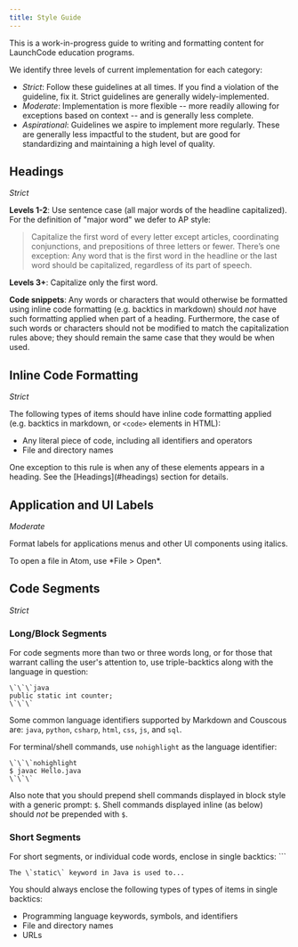 ```yaml
---
title: Style Guide
---
```


This is a work-in-progress guide to writing and formatting content for LaunchCode education programs.

We identify three levels of current implementation for each category:

- *Strict*: Follow these guidelines at all times. If you find a violation of the guideline, fix it. Strict guidelines are generally widely-implemented.
- *Moderate*: Implementation is more flexible -- more readily allowing for exceptions based on context -- and is generally less complete.
- *Aspirational*: Guidelines we aspire to implement more regularly. These are generally less impactful to the student, but are good for standardizing and maintaining a high level of quality.

## Headings

*Strict*

**Levels 1-2**: Use sentence case (all major words of the headline capitalized). For the definition of "major word" we defer to AP style:

> Capitalize the first word of every letter except articles, coordinating conjunctions, and prepositions of three letters or fewer. There’s one exception: Any word that is the first word in the headline or the last word should be capitalized, regardless of its part of speech.

**Levels 3+**: Capitalize only the first word.

**Code snippets**: Any words or characters that would otherwise be formatted using inline code formatting (e.g. backtics in markdown) should *not* have such formatting applied when part of a heading. Furthermore, the case of such words or characters should not be modified to match the capitalization rules above; they should remain the same case that they would be when used.

## Inline Code Formatting

*Strict*

The following types of items should have inline code formatting applied (e.g. backtics in markdown, or `<code>` elements in HTML):

- Any literal piece of code, including all identifiers and operators
- File and directory names

<aside class="aside-note" markdown="1">
One exception to this rule is when any of these elements appears in a heading. See the [Headings](#headings) section for details.
</aside>

## Application and UI Labels

*Moderate*

Format labels for applications menus and other UI components using italics.

<aside class="aside-example" markdown="1">
To open a file in Atom, use *File > Open*.
</aside>

## Code Segments

*Strict*

### Long/Block Segments

For code segments more than two or three words long, or for those that warrant calling the user's attention to, use triple-backtics along with the language in question:

```nohighlight
\`\`\`java
public static int counter;
\`\`\`
```

Some common language identifiers supported by Markdown and Couscous are: `java`, `python`, `csharp`, `html`, `css`, `js`, and `sql`.

For terminal/shell commands, use `nohighlight` as the language identifier:

```nohighlight
\`\`\`nohighlight
$ javac Hello.java
\`\`\`
```

Also note that you should prepend shell commands displayed in block style with a generic prompt: `$`. Shell commands displayed inline (as below) should _not_ be prepended with `$`.

### Short Segments

For short segments, or individual code words, enclose in single backtics: `\``

```nohighlight
The \`static\` keyword in Java is used to...
```

You should always enclose the following types of types of items in single backtics:

- Programming language keywords, symbols, and identifiers
- File and directory names
- URLs
